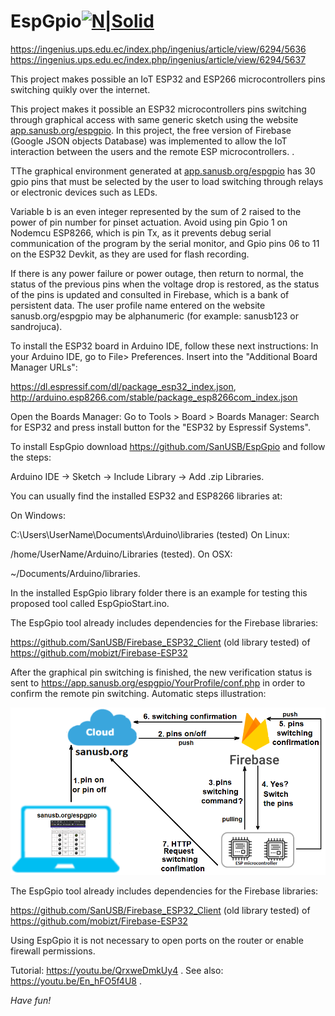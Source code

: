 # EspGpio[![N|Solid](http://sanusb.blogspot.com.br/favicon.ico)](http://sanusb.org/)

https://ingenius.ups.edu.ec/index.php/ingenius/article/view/6294/5636
https://ingenius.ups.edu.ec/index.php/ingenius/article/view/6294/5637

This project makes possible an IoT ESP32 and ESP266 microcontrollers pins switching quikly over the internet.

This project makes it possible an ESP32 microcontrollers pins switching through graphical access with same generic sketch 
using the website [app.sanusb.org/espgpio](https://app.sanusb.org/espgpio). In this project, the free version of Firebase (Google JSON objects Database) was 
implemented to allow the IoT interaction between the users and the remote ESP microcontrollers.  . 

TThe graphical environment generated at [app.sanusb.org/espgpio](https://app.sanusb.org/espgpio) has 30 gpio pins that must be selected by the user to load switching through relays or electronic devices such as LEDs.

Variable b is an even integer represented by the sum of 2 raised to the power of pin number for pinset actuation. Avoid using pin Gpio 1 on Nodemcu ESP8266, which is pin Tx, as it prevents debug serial communication of the program by the serial monitor, and Gpio pins 06 to 11 on the ESP32 Devkit, as they are used for flash recording.
 
If there is any power failure or power outage, then return to normal, the status of the previous pins when the voltage drop is restored, as the status of the pins is updated and consulted in Firebase, which is a bank of persistent data. The user profile name entered on the website  sanusb.org/espgpio may be alphanumeric (for example: sanusb123 or sandrojuca).

To install the ESP32 board in Arduino IDE, follow these next instructions: In your Arduino IDE, go to File> Preferences. 
Insert into the "Additional Board Manager URLs":

https://dl.espressif.com/dl/package_esp32_index.json, http://arduino.esp8266.com/stable/package_esp8266com_index.json

Open the Boards Manager: Go to Tools > Board > Boards Manager: Search for ESP32 and press install button for the "ESP32 by Espressif Systems". 


To install EspGpio download https://github.com/SanUSB/EspGpio and follow the steps:

Arduino IDE -> Sketch -> Include Library -> Add .zip Libraries.

You can usually find the installed ESP32 and ESP8266 libraries at:

On Windows:

   C:\Users\UserName\Documents\Arduino\libraries (tested)
On Linux:

  /home/UserName/Arduino/Libraries (tested).
On OSX:

  ~/Documents/Arduino/libraries.


In the installed EspGpio library folder there is an example for testing this proposed tool called EspGpioStart.ino.


The EspGpio tool already includes dependencies for the Firebase libraries: 

https://github.com/SanUSB/Firebase_ESP32_Client (old library tested) of https://github.com/mobizt/Firebase-ESP32


After the graphical pin switching is finished, the new verification status is sent to 
https://app.sanusb.org/espgpio/YourProfile/conf.php in order to confirm the remote pin switching. Automatic steps illustration:

![](https://github.com/SanUSB/EspGpio/blob/main/EspGpioStart/espgpio_illustration.png)
 
The EspGpio tool already includes dependencies for the Firebase libraries: 

https://github.com/SanUSB/Firebase_ESP32_Client (old library tested) of https://github.com/mobizt/Firebase-ESP32

Using EspGpio it is not necessary to open ports on the router or enable firewall permissions.

Tutorial: https://youtu.be/QrxweDmkUy4 . See also: https://youtu.be/En_hFO5f4U8 .

*Have fun!*
